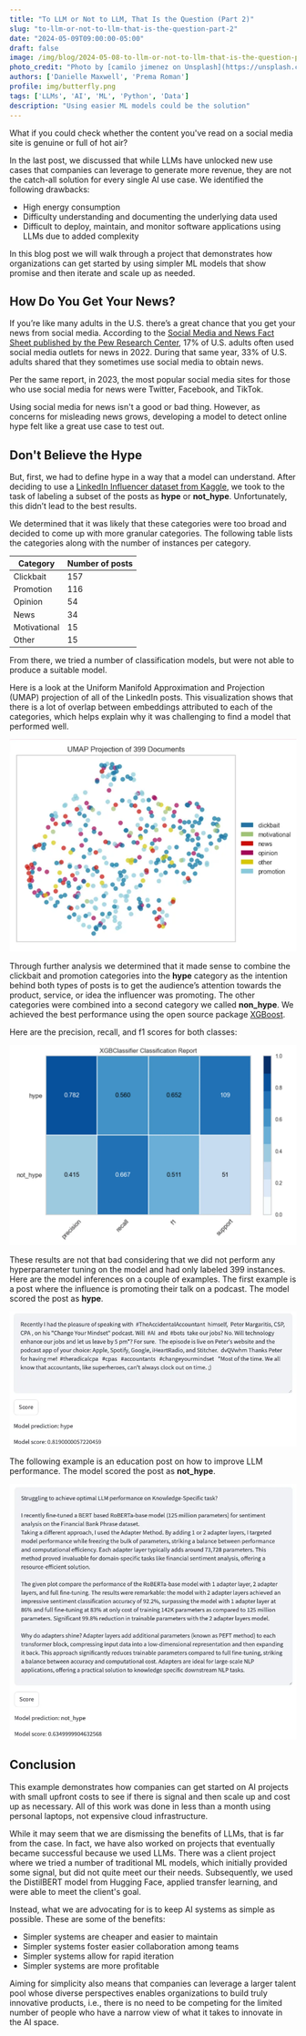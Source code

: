 ```yaml
---
title: "To LLM or Not to LLM, That Is the Question (Part 2)"
slug: "to-llm-or-not-to-llm-that-is-the-question-part-2"
date: "2024-05-09T09:00:00-05:00"
draft: false
image: /img/blog/2024-05-08-to-llm-or-not-to-llm-that-is-the-question-part-2/cover-photo.webp
photo_credit: "Photo by [camilo jimenez on Unsplash](https://unsplash.com/@camstejim?utm_content=creditCopyText&utm_medium=referral&utm_source=unsplash)"
authors: ['Danielle Maxwell', 'Prema Roman']
profile: img/butterfly.png
tags: ['LLMs', 'AI', 'ML', 'Python', 'Data']
description: "Using easier ML models could be the solution"
---
```

What if you could check whether the content you've read on a social media site is genuine or full of hot air?

<!--more-->

In the last post, we discussed that while LLMs have unlocked new use cases that companies can leverage to generate more revenue, they are not the catch-all solution for every single AI use case.  We identified the following drawbacks:
- High energy consumption
- Difficulty understanding and documenting the underlying data used
- Difficult to deploy, maintain, and monitor software applications using LLMs due to added complexity

In this blog post we will walk through a project that demonstrates how organizations can get started by using simpler ML models that show promise and then iterate and scale up as needed.  

## How Do You Get Your News?
If you’re like many adults in the U.S. there’s a great chance that you get your news from social media. According to the [Social Media and News Fact Sheet published by the Pew Research Center](https://www.pewresearch.org/journalism/fact-sheet/social-media-and-news-fact-sheet/), 17% of U.S. adults often used social media outlets for news in 2022. During that same year, 33% of U.S. adults shared that they sometimes use social media to obtain news.

Per the same report, in 2023, the most popular social media sites for those who use social media for news were Twitter, Facebook, and TikTok.

Using social media for news isn't a good or bad thing. However, as concerns for misleading news grows, developing a model to detect online hype felt like a great use case to test out.

## Don't Believe the Hype
But, first, we had to define hype in a way that a model can understand. After deciding to use a [LinkedIn Influencer dataset from Kaggle](https://www.kaggle.com/datasets/shreyasajal/linkedin-influencers-data), we took to the task of labeling a subset of the posts as **hype** or **not_hype**. Unfortunately, this didn’t lead to the best results.

We determined that it was likely that these categories were too broad and decided to come up with more granular categories.  The following table lists the categories along with the number of instances per category.

| Category | Number of posts |
| ----- | ----- |
| Clickbait | 157 |
| Promotion | 116 |
| Opinion | 54 |
| News | 34 |
| Motivational | 15 |
| Other | 15 |

From there, we tried a number of classification models, but were not able to produce a suitable model.

Here is a look at the Uniform Manifold Approximation and Projection (UMAP) projection of all of the LinkedIn posts.  This visualization shows that there is a lot of overlap between embeddings attributed to each of the categories, which helps explain why it was challenging to find a model that performed well.

![UMAP](img/blog/2024-05-08-to-llm-or-not-to-llm-that-is-the-question-part-2/umap.webp)

Through further analysis we determined that it made sense to combine the clickbait and promotion categories into the **hype** category as the intention behind both types of posts is to get the audience’s attention towards the product, service, or idea the influencer was promoting.  The other categories were combined into a second category we called **non_hype**.  We achieved the best performance using the open source package [XGBoost](https://xgboost.readthedocs.io/en/stable/#).  

Here are the precision, recall, and f1 scores for both classes:

![Metrics](img/blog/2024-05-08-to-llm-or-not-to-llm-that-is-the-question-part-2/metrics.webp)

These results are not that bad considering that we did not perform any hyperparameter tuning on the model and had only labeled 399 instances.  Here are the model inferences on a couple of examples.  The first example is a post where the influence is promoting their talk on a podcast.  The model scored the post as **hype**.

![Hype](img/blog/2024-05-08-to-llm-or-not-to-llm-that-is-the-question-part-2/hype.webp)

The following example is an education post on how to improve LLM performance.  The model scored the post as **not_hype**.

![Not Hype](img/blog/2024-05-08-to-llm-or-not-to-llm-that-is-the-question-part-2/not_hype.webp)

## Conclusion

This example demonstrates how companies can get started on AI projects with small upfront costs to see if there is signal and then scale up and cost up as necessary.  All of this work was done in less than a month using personal laptops, not expensive cloud infrastructure.  

While it may seem that we are dismissing the benefits of LLMs, that is far from the case.  In fact, we have also worked on projects that eventually became successful because we used LLMs.  There was a client project where we tried a number of traditional ML models, which initially provided some signal, but did not quite meet our their needs.  Subsequently, we used the DistilBERT model from Hugging Face, applied transfer learning, and were able to meet the client's goal.

Instead, what we are advocating for is to keep AI systems as simple as possible.  These are some of the benefits:

- Simpler systems are cheaper and easier to maintain
- Simpler systems foster easier collaboration among teams
- Simpler systems allow for rapid iteration
- Simpler systems are more profitable


Aiming for simplicity also means that companies can leverage a larger talent pool whose diverse perspectives enables organizations to build truly innovative products, i.e., there is no need to be competing for the limited number of people who have a narrow view of what it takes to innovate in the AI space.
